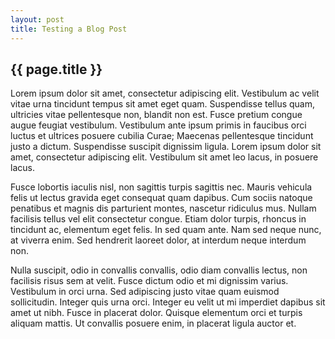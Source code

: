 ```yaml
---
layout: post
title: Testing a Blog Post
---
```


{{ page.title }}
----------------

Lorem ipsum dolor sit amet, consectetur adipiscing elit. Vestibulum ac velit vitae urna tincidunt tempus sit amet eget quam. Suspendisse tellus quam, ultricies vitae pellentesque non, blandit non est. Fusce pretium congue augue feugiat vestibulum. Vestibulum ante ipsum primis in faucibus orci luctus et ultrices posuere cubilia Curae; Maecenas pellentesque tincidunt justo a dictum. Suspendisse suscipit dignissim ligula. Lorem ipsum dolor sit amet, consectetur adipiscing elit. Vestibulum sit amet leo lacus, in posuere lacus.

Fusce lobortis iaculis nisl, non sagittis turpis sagittis nec. Mauris vehicula felis ut lectus gravida eget consequat quam dapibus. Cum sociis natoque penatibus et magnis dis parturient montes, nascetur ridiculus mus. Nullam facilisis tellus vel elit consectetur congue. Etiam dolor turpis, rhoncus in tincidunt ac, elementum eget felis. In sed quam ante. Nam sed neque nunc, at viverra enim. Sed hendrerit laoreet dolor, at interdum neque interdum non.

Nulla suscipit, odio in convallis convallis, odio diam convallis lectus, non facilisis risus sem at velit. Fusce dictum odio et mi dignissim varius. Vestibulum in orci urna. Sed adipiscing justo vitae quam euismod sollicitudin. Integer quis urna orci. Integer eu velit ut mi imperdiet dapibus sit amet ut nibh. Fusce in placerat dolor. Quisque elementum orci et turpis aliquam mattis. Ut convallis posuere enim, in placerat ligula auctor et.